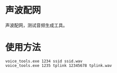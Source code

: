 # 声波配网

声波配网，测试音频生成工具。

# 使用方法

```
voice_tools.exe 1234 ssid ssid.wav
voice_tools.exe 1235 tplink 12345678 tplink.wav
```
